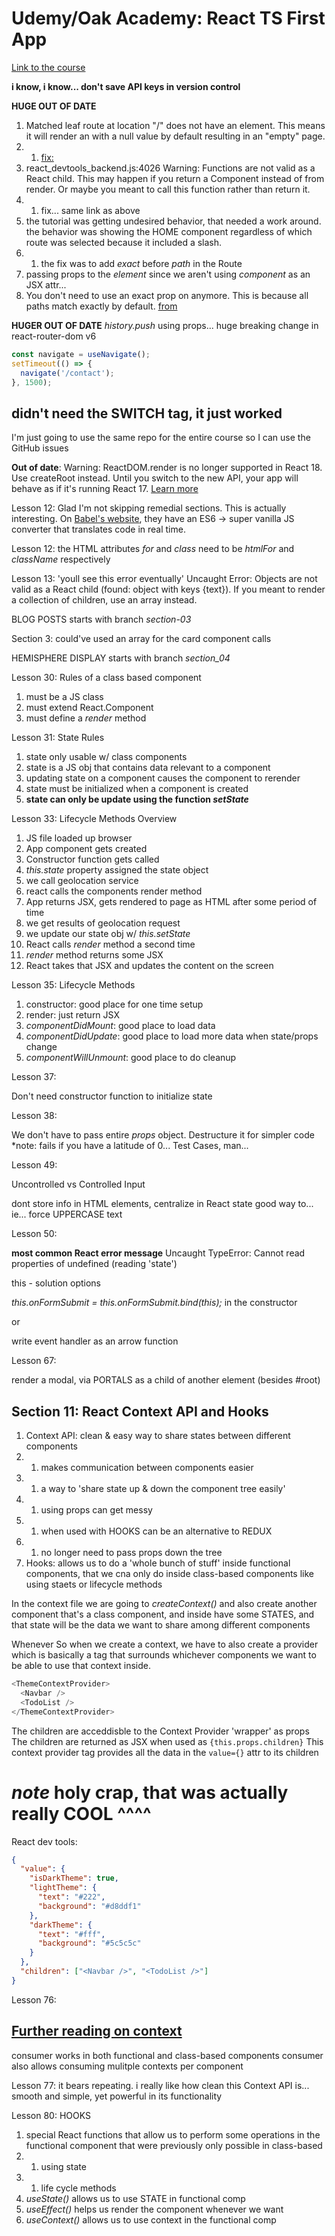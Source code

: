 # Udemy/Oak Academy: React TS First App

[Link to the course](https://www.udemy.com/course/typescript-react-js-course-with-react-typescript-project)

**i know, i know... don't save API keys in version control**

**HUGE OUT OF DATE**

1. Matched leaf route at location "/" does not have an element. This means it will render an <Outlet /> with a null value by default resulting in an "empty" page.
1. 1. [fix: ](https://stackoverflow.com/questions/69854011/matched-leaf-route-at-location-does-not-have-an-element)
1. react_devtools_backend.js:4026 Warning: Functions are not valid as a React child. This may happen if you return a Component instead of <Component /> from render. Or maybe you meant to call this function rather than return it.
1. 1. fix... same link as above
1. the tutorial was getting undesired behavior, that needed a work around. the behavior was showing the HOME component regardless of which route was selected because it included a slash.
1. 1. the fix was to add _exact_ before _path_ in the Route
1. passing props to the _element_ since we aren't using _component_ as an JSX attr...
1. You don't need to use an exact prop on <Route path="/"> anymore. This is because all <Route> paths match exactly by default. [from](https://reacttraining.com/blog/react-router-v6-pre/)

**HUGER OUT OF DATE**
_history.push_ using props... huge breaking change in react-router-dom v6

```js
const navigate = useNavigate();
setTimeout(() => {
  navigate('/contact');
}, 1500);
```

## didn't need the SWITCH tag, it just worked

I'm just going to use the same repo for the entire course so I can use the GitHub issues

**Out of date**: Warning: ReactDOM.render is no longer supported in React 18. Use createRoot instead. Until you switch to the new API, your app will behave as if it's running React 17. [Learn more](https://reactjs.org/link/switch-to-createroot)

Lesson 12: Glad I'm not skipping remedial sections. This is actually interesting. On [Babel's website](https://babeljs.io/repl), they have an ES6 -> super vanilla JS converter that translates code in real time.

Lesson 12: the HTML attributes _for_ and _class_ need to be _htmlFor_ and _className_ respectively

Lesson 13: 'youll see this error eventually' Uncaught Error: Objects are not valid as a React child (found: object with keys {text}). If you meant to render a collection of children, use an array instead.

BLOG POSTS starts with branch _section-03_

Section 3: could've used an array for the card component calls

HEMISPHERE DISPLAY starts with branch _section_04_

Lesson 30: Rules of a class based component

1. must be a JS class
1. must extend React.Component
1. must define a _render_ method

Lesson 31: State Rules

1. state only usable w/ class components
1. state is a JS obj that contains data relevant to a component
1. updating state on a component causes the component to rerender
1. state must be initialized when a component is created
1. **state can only be update using the function _setState_**

Lesson 33: Lifecycle Methods Overview

1. JS file loaded up browser
1. App component gets created
1. Constructor function gets called
1. _this.state_ property assigned the state object
1. we call geolocation service
1. react calls the components render method
1. App returns JSX, gets rendered to page as HTML
   after some period of time
1. we get results of geolocation request
1. we update our state obj w/ _this.setState_
1. React calls _render_ method a second time
1. _render_ method returns some JSX
1. React takes that JSX and updates the content on the screen

Lesson 35: Lifecycle Methods

1. constructor: good place for one time setup
1. render: just return JSX
1. _componentDidMount_: good place to load data
1. _componentDidUpdate_: good place to load more data when state/props change
1. _componentWillUnmount_: good place to do cleanup

Lesson 37:

Don't need constructor function to initialize state

Lesson 38:

We don't have to pass entire _props_ object. Destructure it for simpler code
\*note: fails if you have a latitude of 0... Test Cases, man...

Lesson 49:

Uncontrolled vs Controlled Input

dont store info in HTML elements, centralize in React state
good way to... ie... force UPPERCASE text

Lesson 50:

**most common React error message** Uncaught TypeError: Cannot read properties of undefined (reading 'state')

this - solution options

_this.onFormSubmit = this.onFormSubmit.bind(this);_ in the constructor

or

write event handler as an arrow function

Lesson 67:

render a modal, via PORTALS as a child of another element (besides #root)

## Section 11: React Context API and Hooks

1. Context API: clean & easy way to share states between different components
1. 1. makes communication between components easier
1. 1. a way to 'share state up & down the component tree easily'
1. 1. using props can get messy
1. 1. when used with HOOKS can be an alternative to REDUX
1. 1. no longer need to pass props down the tree
1. Hooks: allows us to do a 'whole bunch of stuff' inside functional components, that we cna only do inside class-based components like using staets or lifecycle methods

In the context file we are going to _createContext()_ and also create another component that's a class component, and inside have some STATES, and that state will be the data we want to share among different components

Whenever So when we create a context, we have to also create a provider which is basically a tag that surrounds whichever components we want to be able to use that context inside.

```js
<ThemeContextProvider>
  <Navbar />
  <TodoList />
</ThemeContextProvider>
```

The children are acceddisble to the Context Provider 'wrapper' as props
The children are returned as JSX when used as `{this.props.children}`
This context provider tag provides all the data in the `value={}` attr to its children

# _note_ holy crap, that was actually really COOL ^^^^

React dev tools:

```json
{
  "value": {
    "isDarkTheme": true,
    "lightTheme": {
      "text": "#222",
      "background": "#d8ddf1"
    },
    "darkTheme": {
      "text": "#fff",
      "background": "#5c5c5c"
    }
  },
  "children": ["<Navbar />", "<TodoList />"]
}
```

Lesson 76:

## [Further reading on context](https://reactjs.org/docs/context.html#contextconsumer)

consumer works in both functional and class-based components
consumer also allows consuming mulitple contexts per component

Lesson 77: it bears repeating. i really like how clean this Context API is... smooth and simple, yet powerful in its functionality

Lesson 80: HOOKS

1. special React functions that allow us to perform some operations in the functional component that were previously only possible in class-based
1. 1. using state
1. 1. life cycle methods
1. _useState()_ allows us to use STATE in functional comp
1. _useEffect()_ helps us render the component whenever we want
1. _useContext()_ allows us to use context in the functional comp
